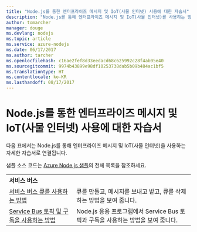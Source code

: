 ```yaml
---
title: "Node.js를 통한 엔터프라이즈 메시지 및 IoT(사물 인터넷) 사용에 대한 자습서"
description: "Node.js를 통해 엔터프라이즈 메시지 및 IoT(사물 인터넷)를 사용하는 방법을 보여 주는 자습서입니다."
author: tomarcher
manager: douge
ms.devlang: nodejs
ms.topic: article
ms.service: azure-nodejs
ms.date: 06/17/2017
ms.author: tarcher
ms.openlocfilehash: c16ae2fef8d33eedacd68c625992c28f4ab05e40
ms.sourcegitcommit: 9974b43899e98df10253738dab5b09b484ac1bf5
ms.translationtype: HT
ms.contentlocale: ko-KR
ms.lasthandoff: 08/17/2017
---
```

# <a name="tutorials-for-using-azure-messaging-and-internet-of-things-iot-with-nodejs"></a>Node.js를 통한 엔터프라이즈 메시지 및 IoT(사물 인터넷) 사용에 대한 자습서

다음 표에서는 Node.js를 통해 엔터프라이즈 메시지 및 IoT(사물 인터넷)을 사용하는 자세한 자습서로 연결됩니다.

샘플 소스 코드는 [Azure Node.js 샘플](https://azure.microsoft.com/resources/samples/?term=nodejs)의 전체 목록을 참조하세요.

| | |
|---|---|
| **서비스 버스** ||
| [서비스 버스 큐를 사용하는 방법](http://docs.microsoft.com/azure/service-bus-messaging/service-bus-nodejs-how-to-use-queues?toc=/azure/node/toc.json&bc=/azure/node/toc.json) | 큐를 만들고, 메시지를 보내고 받고, 큐를 삭제하는 방법을 보여 줍니다. |
| [Service Bus 토픽 및 구독을 사용하는 방법](http://docs.microsoft.com/azure/service-bus-messaging/service-bus-nodejs-how-to-use-topics-subscriptions?toc=/azure/node/toc.json&bc=/azure/node/toc.json) | Node.js 응용 프로그램에서 Service Bus 토픽과 구독을 사용하는 방법을 보여 줍니다. |
